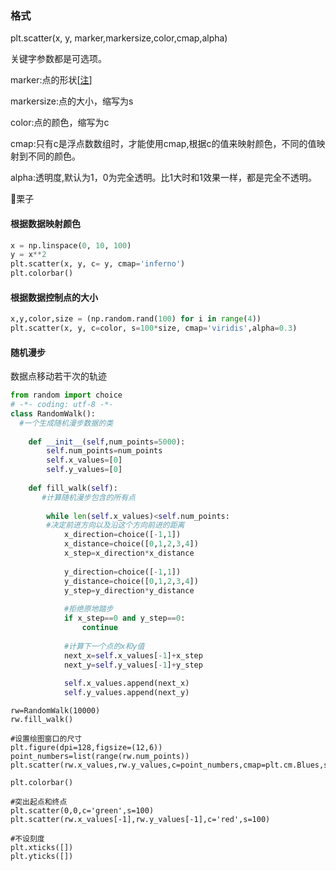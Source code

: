 ### 格式

plt.scatter(x, y, marker,markersize,color,cmap,alpha)

关键字参数都是可选项。

marker:点的形状[[注](https://matplotlib.org/api/markers_api.html#module-matplotlib.markers)]

markersize:点的大小，缩写为s

color:点的颜色，缩写为c

cmap:只有c是浮点数数组时，才能使用cmap,根据c的值来映射颜色，不同的值映射到不同的颜色。

alpha:透明度,默认为1，0为完全透明。比1大时和1效果一样，都是完全不透明。


🌰栗子

#### 根据数据映射颜色
```python
x = np.linspace(0, 10, 100)
y = x**2
plt.scatter(x, y, c= y, cmap='inferno')
plt.colorbar()
```

#### 根据数据控制点的大小
```python
x,y,color,size = (np.random.rand(100) for i in range(4))
plt.scatter(x, y, c=color, s=100*size, cmap='viridis',alpha=0.3)
```

#### 随机漫步

数据点移动若干次的轨迹

```python
from random import choice
# -*- coding: utf-8 -*-
class RandomWalk():
  #一个生成随机漫步数据的类
 
    def __init__(self,num_points=5000):
        self.num_points=num_points
        self.x_values=[0]
        self.y_values=[0]
 
    def fill_walk(self):
       #计算随机漫步包含的所有点
 
        while len(self.x_values)<self.num_points:
        #决定前进方向以及沿这个方向前进的距离
            x_direction=choice([-1,1])
            x_distance=choice([0,1,2,3,4])
            x_step=x_direction*x_distance
 
            y_direction=choice([-1,1])
            y_distance=choice([0,1,2,3,4])
            y_step=y_direction*y_distance
 
            #拒绝原地踏步
            if x_step==0 and y_step==0:
                continue
 
            #计算下一个点的x和y值
            next_x=self.x_values[-1]+x_step
            next_y=self.y_values[-1]+y_step
 
            self.x_values.append(next_x)
            self.y_values.append(next_y)
```
```
rw=RandomWalk(10000)
rw.fill_walk()
 
#设置绘图窗口的尺寸
plt.figure(dpi=128,figsize=(12,6))
point_numbers=list(range(rw.num_points))
plt.scatter(rw.x_values,rw.y_values,c=point_numbers,cmap=plt.cm.Blues,s=1)

plt.colorbar()

#突出起点和终点
plt.scatter(0,0,c='green',s=100)
plt.scatter(rw.x_values[-1],rw.y_values[-1],c='red',s=100)

#不设刻度
plt.xticks([])
plt.yticks([])
```
